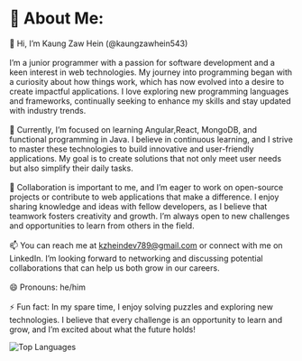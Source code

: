 # 💫 About Me:
👋 Hi, I’m Kaung Zaw Hein (@kaungzawhein543)<br><br>I’m a junior programmer with a passion for software development and a keen interest in web technologies. My journey into programming began with a curiosity about how things work, which has now evolved into a desire to create impactful applications. I love exploring new programming languages and frameworks, continually seeking to enhance my skills and stay updated with industry trends.<br><br>👀 Currently, I’m focused on learning Angular,React, MongoDB, and functional programming in Java. I believe in continuous learning, and I strive to master these technologies to build innovative and user-friendly applications. My goal is to create solutions that not only meet user needs but also simplify their daily tasks.<br><br>🌱 Collaboration is important to me, and I’m eager to work on open-source projects or contribute to web applications that make a difference. I enjoy sharing knowledge and ideas with fellow developers, as I believe that teamwork fosters creativity and growth. I’m always open to new challenges and opportunities to learn from others in the field.<br><br>📫 You can reach me at [kzheindev789@gmail.com](mailto:kzheindev789@gmail.com) or connect with me on LinkedIn. I’m looking forward to networking and discussing potential collaborations that can help us both grow in our careers.<br><br>😄 Pronouns: he/him<br><br>⚡ Fun fact: In my spare time, I enjoy solving puzzles and exploring new technologies. I believe that every challenge is an opportunity to learn and grow, and I’m excited about what the future holds!<br>



![Top Languages](https://github-readme-stats.vercel.app/api/top-langs/?username=YOUR_GITHUB_USERNAME&layout=compact&theme=dark)
